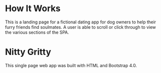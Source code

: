 # How It Works

This is a landing page for a fictional dating app for dog owners to help their furry friends find soulmates. A user is able to scroll or click through to view the various sections of the SPA.

# Nitty Gritty

This single page web app was built with HTML and Bootstrap 4.0.
